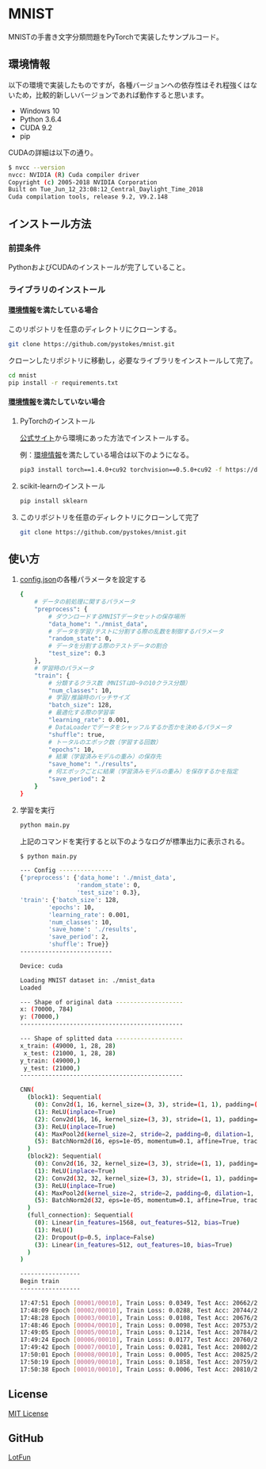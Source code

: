 # MNIST

MNISTの手書き文字分類問題をPyTorchで実装したサンプルコード。

## 環境情報

以下の環境で実装したものですが，各種バージョンへの依存性はそれ程強くはないため，比較的新しいバージョンであれば動作すると思います。

- Windows 10
- Python 3.6.4
- CUDA 9.2
- pip

CUDAの詳細は以下の通り。

```bash
$ nvcc --version
nvcc: NVIDIA (R) Cuda compiler driver
Copyright (c) 2005-2018 NVIDIA Corporation
Built on Tue_Jun_12_23:08:12_Central_Daylight_Time_2018
Cuda compilation tools, release 9.2, V9.2.148
```

## インストール方法

### 前提条件

PythonおよびCUDAのインストールが完了していること。

### ライブラリのインストール

#### [環境情報](#環境情報)を満たしている場合

このリポジトリを任意のディレクトリにクローンする。

```bash
git clone https://github.com/pystokes/mnist.git
```

クローンしたリポジトリに移動し，必要なライブラリをインストールして完了。

```bash
cd mnist
pip install -r requirements.txt
```

#### [環境情報](#環境情報)を満たしていない場合

1. PyTorchのインストール
    
    [公式サイト](https://pytorch.org/get-started/locally/)から環境にあった方法でインストールする。

    例：[環境情報](#環境情報)を満たしている場合は以下のようになる。
    ```bash
    pip3 install torch==1.4.0+cu92 torchvision==0.5.0+cu92 -f https://download.pytorch.org/whl/torch_stable.html
    ```

2. scikit-learnのインストール

    ```bash
    pip install sklearn
    ```

3. このリポジトリを任意のディレクトリにクローンして完了

    ```bash
    git clone https://github.com/pystokes/mnist.git
    ```

## 使い方

1. [config.json](./config.json)の各種パラメータを設定する

    ```bash
    {
        # データの前処理に関するパラメータ
        "preprocess": {
            # ダウンロードするMNISTデータセットの保存場所
            "data_home": "./mnist_data",
            # データを学習/テストに分割する際の乱数を制御するパラメータ
            "random_state": 0,
            # データを分割する際のテストデータの割合
            "test_size": 0.3
        },
        # 学習時のパラメータ
        "train": {
            # 分類するクラス数（MNISTは0~9の10クラス分類）
            "num_classes": 10,
            # 学習/推論時のバッチサイズ
            "batch_size": 128,
            # 最適化する際の学習率
            "learning_rate": 0.001,
            # DataLoaderでデータをシャッフルするか否かを決めるパラメータ
            "shuffle": true,
            # トータルのエポック数（学習する回数）
            "epochs": 10,
            # 結果（学習済みモデルの重み）の保存先
            "save_home": "./results",
            # 何エポックごとに結果（学習済みモデルの重み）を保存するかを指定
            "save_period": 2
        }
    }
    ```

2. 学習を実行

    ```bash
    python main.py
    ```

    上記のコマンドを実行すると以下のようなログが標準出力に表示される。

    ```bash
    $ python main.py

    --- Config ---------------
    {'preprocess': {'data_home': './mnist_data',
                    'random_state': 0,
                    'test_size': 0.3},
    'train': {'batch_size': 128,
            'epochs': 10,
            'learning_rate': 0.001,
            'num_classes': 10,
            'save_home': './results',
            'save_period': 2,
            'shuffle': True}}
    --------------------------

    Device: cuda

    Loading MNIST dataset in: ./mnist_data
    Loaded

    --- Shape of original data -------------------
    x: (70000, 784)
    y: (70000,)
    ----------------------------------------------

    --- Shape of splitted data -------------------
    x_train: (49000, 1, 28, 28)
     x_test: (21000, 1, 28, 28)
    y_train: (49000,)
     y_test: (21000,)
    ----------------------------------------------

    CNN(
      (block1): Sequential(
        (0): Conv2d(1, 16, kernel_size=(3, 3), stride=(1, 1), padding=(1, 1))
        (1): ReLU(inplace=True)
        (2): Conv2d(16, 16, kernel_size=(3, 3), stride=(1, 1), padding=(1, 1))
        (3): ReLU(inplace=True)
        (4): MaxPool2d(kernel_size=2, stride=2, padding=0, dilation=1, ceil_mode=False)
        (5): BatchNorm2d(16, eps=1e-05, momentum=0.1, affine=True, track_running_stats=True)
      )
      (block2): Sequential(
        (0): Conv2d(16, 32, kernel_size=(3, 3), stride=(1, 1), padding=(1, 1))
        (1): ReLU(inplace=True)
        (2): Conv2d(32, 32, kernel_size=(3, 3), stride=(1, 1), padding=(1, 1))
        (3): ReLU(inplace=True)
        (4): MaxPool2d(kernel_size=2, stride=2, padding=0, dilation=1, ceil_mode=False)
        (5): BatchNorm2d(32, eps=1e-05, momentum=0.1, affine=True, track_running_stats=True)
      )
      (full_connection): Sequential(
        (0): Linear(in_features=1568, out_features=512, bias=True)
        (1): ReLU()
        (2): Dropout(p=0.5, inplace=False)
        (3): Linear(in_features=512, out_features=10, bias=True)
      )
    )

    -----------------
    Begin train
    -----------------

    17:47:51 Epoch [00001/00010], Train Loss: 0.0349, Test Acc: 20662/21000 (98.4%)
    17:48:09 Epoch [00002/00010], Train Loss: 0.0288, Test Acc: 20744/21000 (98.8%)
    17:48:28 Epoch [00003/00010], Train Loss: 0.0108, Test Acc: 20676/21000 (98.5%)
    17:48:46 Epoch [00004/00010], Train Loss: 0.0098, Test Acc: 20753/21000 (98.8%)
    17:49:05 Epoch [00005/00010], Train Loss: 0.1214, Test Acc: 20784/21000 (99.0%)
    17:49:24 Epoch [00006/00010], Train Loss: 0.0177, Test Acc: 20760/21000 (98.9%)
    17:49:42 Epoch [00007/00010], Train Loss: 0.0281, Test Acc: 20802/21000 (99.1%)
    17:50:01 Epoch [00008/00010], Train Loss: 0.0005, Test Acc: 20825/21000 (99.2%)
    17:50:19 Epoch [00009/00010], Train Loss: 0.1858, Test Acc: 20759/21000 (98.9%)
    17:50:38 Epoch [00010/00010], Train Loss: 0.0006, Test Acc: 20810/21000 (99.1%)
    ```

## License

[MIT License](./LICENSE)

## GitHub

[LotFun](https://github.com/pystokes)
